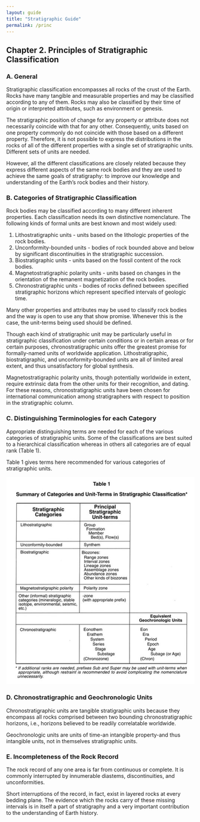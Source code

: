 ```yaml
---
layout: guide
title: "Stratigraphic Guide"
permalink: /princ
---
```

## Chapter 2. Principles of Stratigraphic Classification


### A. General

Stratigraphic classification encompasses all rocks of the crust of the Earth. Rocks have many tangible and measurable properties and may be classified according to any of them. Rocks may also be classified by their time of origin or interpreted attributes, such as environment or genesis.

The stratigraphic position of change for any property or attribute does not necessarily coincide with that for any other. Consequently, units based on one property commonly do not coincide with those based on a different property. Therefore, it is not possible to express the distributions in the rocks of all of the different properties with a single set of stratigraphic units. Different sets of units are needed.

However, all the different classifications are closely related because they express different aspects of the same rock bodies and they are used to achieve the same goals of stratigraphy: to improve our knowledge and understanding of the Earth’s rock bodies and their history.



### B. Categories of Stratigraphic Classification

Rock bodies may be classified according to many different inherent properties. Each classification needs its own distinctive nomenclature. The following kinds of formal units are best known and most widely used:

1. Lithostratigraphic units - units based on the lithologic properties of the rock bodies.
1. Unconformity-bounded units - bodies of rock bounded above and below by significant discontinuities in the stratigraphic succession.
1. Biostratigraphic units - units based on the fossil content of the rock bodies.
1. Magnetostratigraphic polarity units - units based on changes in the orientation of the remanent magnetization of the rock bodies.
1. Chronostratigraphic units - bodies of rocks defined between specified stratigraphic horizons which represent specified intervals of geologic time.

Many other properties and attributes may be used to classify rock bodies and the way is open to use any that show promise. Whenever this is the case, the unit-terms being used should be defined.

Though each kind of stratigraphic unit may be particularly useful in stratigraphic classification under certain conditions or in certain areas or for certain purposes, chronostratigraphic units offer the greatest promise for formally-named units of worldwide application. Lithostratigraphic, biostratigraphic, and unconformity-bounded units are all of limited areal extent, and thus unsatisfactory for global synthesis.

Magnetostratigraphic polarity units, though potentially worldwide in extent, require extrinsic data from the other units for their recognition, and dating. For these reasons, chronostratigraphic units have been chosen for international communication among stratigraphers with respect to position in the stratigraphic column.



### C. Distinguishing Terminologies for each Category

Appropriate distinguishing terms are needed for each of the various categories of stratigraphic units. Some of the classifications are best suited to a hierarchical classification whereas in others all categories are of equal rank (Table 1).

<a id="table1">Table 1</a> gives terms here recommended for various categories of stratigraphic units.<br>

<div style="text-align:center;"><img src="images/table1.jpg" alt="" /></div>


### D. Chronostratigraphic and Geochronologic Units

Chronostratigraphic units are tangible stratigraphic units because they encompass all rocks comprised between two bounding chronostratigraphic horizons, i.e., horizons believed to be readily correlatable worldwide. 

Geochronologic units are units of time-an intangible property-and thus intangible units, not in themselves stratigraphic units.


### E. Incompleteness of the Rock Record

The rock record of any one area is far from continuous or complete. It is commonly interrupted by innumerable diastems, discontinuities, and unconformities.

Short interruptions of the record, in fact, exist in layered rocks at every bedding plane. The evidence which the rocks carry of these missing intervals is in itself a part of stratigraphy and a very important contribution to the understanding of Earth history.

